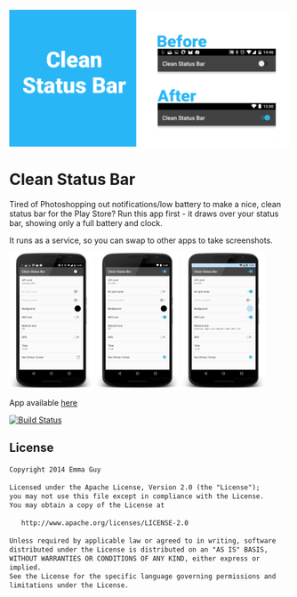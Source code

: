 ![banner](images/banner_before_after.png)

Clean Status Bar
=================================

Tired of Photoshopping out notifications/low battery to make a nice, clean status bar for the Play Store? Run this app first - it draws over your status bar, showing only a full battery and clock.

It runs as a service, so you can swap to other apps to take screenshots.

<img src="images/before.png" width="30%" />
<img src="images/after.png" width="30%" />
<img src="images/m-light.png" width="30%" />

App available [here](https://play.google.com/store/apps/details?id=com.emmaguy.cleanstatusbar)

[![Build Status](https://travis-ci.org/emmaguy/clean-status-bar.png)](https://travis-ci.org/emmaguy/clean-status-bar)

License
--------

    Copyright 2014 Emma Guy

    Licensed under the Apache License, Version 2.0 (the "License");
    you may not use this file except in compliance with the License.
    You may obtain a copy of the License at

       http://www.apache.org/licenses/LICENSE-2.0

    Unless required by applicable law or agreed to in writing, software
    distributed under the License is distributed on an "AS IS" BASIS,
    WITHOUT WARRANTIES OR CONDITIONS OF ANY KIND, either express or implied.
    See the License for the specific language governing permissions and
    limitations under the License.
